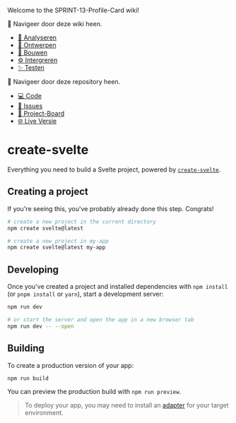 Welcome to the SPRINT-13-Profile-Card wiki!

🧭 Navigeer door deze wiki heen.
* [👀 Analyseren](https://github.com/M4TThys123/SPRINT-13-Profile-Card/wiki/%F0%9F%91%80-Analyseren)
* [🎨 Ontwerpen](https://github.com/M4TThys123/SPRINT-13-Profile-Card/wiki/%F0%9F%8E%A8-Ontwerpen)
* [🔨 Bouwen](https://github.com/M4TThys123/SPRINT-13-Profile-Card/wiki/%F0%9F%94%A8-Bouwen)
* [⚙️ Intergreren](https://github.com/M4TThys123/SPRINT-13-Profile-Card/wiki/%E2%9A%99%EF%B8%8F-Integreren)
* [✨ Testen](https://github.com/M4TThys123/SPRINT-13-Profile-Card/wiki/%E2%9C%A8-Testen)

🧭 Navigeer door deze repository heen.
* [💻 Code](https://github.com/M4TThys123/SPRINT-13-Profile-Card)
* [🛑 Issues](https://github.com/M4TThys123/SPRINT-13-Profile-Card/issues)
* [📕 Project-Board](https://github.com/users/M4TThys123/projects/3/views/1)
* [🌐 Live Versie](https://profile-card-gold-five.vercel.app/)

# create-svelte

Everything you need to build a Svelte project, powered by [`create-svelte`](https://github.com/sveltejs/kit/tree/master/packages/create-svelte).

## Creating a project

If you're seeing this, you've probably already done this step. Congrats!

```bash
# create a new project in the current directory
npm create svelte@latest

# create a new project in my-app
npm create svelte@latest my-app
```

## Developing

Once you've created a project and installed dependencies with `npm install` (or `pnpm install` or `yarn`), start a development server:

```bash
npm run dev

# or start the server and open the app in a new browser tab
npm run dev -- --open
```

## Building

To create a production version of your app:

```bash
npm run build
```

You can preview the production build with `npm run preview`.

> To deploy your app, you may need to install an [adapter](https://kit.svelte.dev/docs/adapters) for your target environment.
